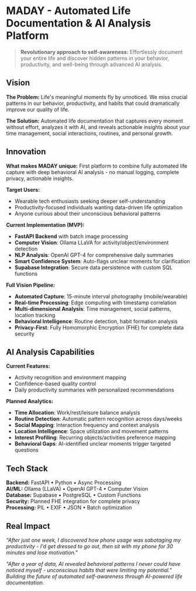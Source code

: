 # MADAY - Automated Life Documentation & AI Analysis Platform

> **Revolutionary approach to self-awareness:** Effortlessly document your entire life and discover hidden patterns in your behavior, productivity, and well-being through advanced AI analysis.

## Vision

**The Problem:** Life's meaningful moments fly by unnoticed. We miss crucial patterns in our behavior, productivity, and habits that could dramatically improve our quality of life.

**The Solution:** Automated life documentation that captures every moment without effort, analyzes it with AI, and reveals actionable insights about your time management, social interactions, routines, and personal growth.

## Innovation

**What makes MADAY unique:** First platform to combine fully automated life capture with deep behavioral AI analysis - no manual logging, complete privacy, actionable insights.

**Target Users:** 
- Wearable tech enthusiasts seeking deeper self-understanding
- Productivity-focused individuals wanting data-driven life optimization
- Anyone curious about their unconscious behavioral patterns

**Current Implementation (MVP):**
- **FastAPI Backend** with batch image processing
- **Computer Vision**: Ollama LLaVA for activity/object/environment detection
- **NLP Analysis**: OpenAI GPT-4 for comprehensive daily summaries
- **Smart Confidence System**: Auto-flags unclear moments for clarification
- **Supabase Integration**: Secure data persistence with custom SQL functions

**Full Vision Pipeline:**
- **Automated Capture**: 15-minute interval photography (mobile/wearable)
- **Real-time Processing**: Edge computing with timestamp correlation
- **Multi-dimensional Analysis**: Time management, social patterns, location tracking
- **Behavioral Intelligence**: Routine detection, habit formation analysis
- **Privacy-First**: Fully Homomorphic Encryption (FHE) for complete data security

## AI Analysis Capabilities

**Current Features:**
- Activity recognition and environment mapping
- Confidence-based quality control
- Daily productivity summaries with personalized recommendations

**Planned Analytics:**
- **Time Allocation**: Work/rest/leisure balance analysis
- **Routine Detection**: Automatic pattern recognition across days/weeks
- **Social Mapping**: Interaction frequency and context analysis
- **Location Intelligence**: Space utilization and movement patterns
- **Interest Profiling**: Recurring objects/activities preference mapping
- **Behavioral Gaps**: AI-identified unclear moments trigger targeted questions

## Tech Stack

**Backend:** FastAPI • Python • Async Processing  
**AI/ML:** Ollama (LLaVA) • OpenAI GPT-4 • Computer Vision  
**Database:** Supabase • PostgreSQL • Custom Functions  
**Security:** Planned FHE integration for complete privacy  
**Processing:** PIL • EXIF • JSON • Batch optimization  

## Real Impact

*"After just one week, I discovered how phone usage was sabotaging my productivity - I'd get dressed to go out, then sit with my phone for 30 minutes and lose motivation."*

*"After a year of data, AI revealed behavioral patterns I never could have noticed myself - unconscious habits that were limiting my potential."*
*Building the future of automated self-awareness through AI-powered life documentation.*

